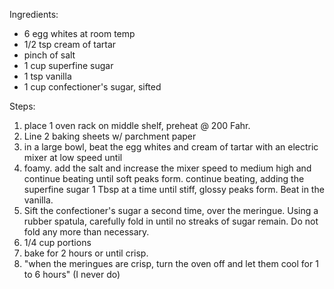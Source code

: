 Ingredients:

* 6 egg whites at room temp
* 1/2 tsp cream of tartar
* pinch of salt
* 1 cup superfine sugar
* 1 tsp vanilla
* 1 cup confectioner's sugar, sifted

Steps:

1. place 1 oven rack on middle shelf, preheat @ 200 Fahr.
1. Line 2 baking sheets w/ parchment paper
1. in a large bowl, beat the egg whites and cream of tartar with an electric mixer at low speed until
1. foamy.  add the salt and increase the mixer speed to medium high and continue beating until soft peaks form.  continue beating, adding the superfine sugar 1 Tbsp at a time until stiff, glossy peaks form.  Beat in the vanilla.
1. Sift the confectioner's sugar a second time, over the meringue.  Using a rubber spatula, carefully fold in until no streaks of sugar remain.  Do not fold any more than necessary.
1. 1/4 cup portions
1. bake for 2 hours or until crisp.
1. "when the meringues are crisp, turn the oven off and let them cool for 1 to 6 hours" (I never do)